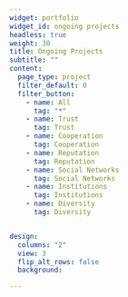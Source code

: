 ```yaml
---
widget: portfolio
widget_id: ongoing projects
headless: true
weight: 30
title: Ongoing Projects
subtitle: ""
content:
  page_type: project
  filter_default: 0
  filter_button:
    - name: All
      tag: "*"
    - name: Trust 
      tag: Trust
    - name: Cooperation
      tag: Cooperation
    - name: Reputation 
      tag: Reputation
    - name: Social Networks 
      tag: Social Networks
    - name: Institutions
      tag: Institutions
    - name: Diversity
      tag: Diversity


design:
  columns: "2"
  view: 3
  flip_alt_rows: false
  background:

---
```

